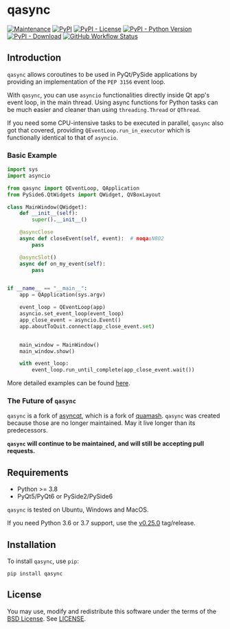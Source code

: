 # qasync

[![Maintenance](https://img.shields.io/maintenance/yes/2023)](https://pypi.org/project/qasync)
[![PyPI](https://img.shields.io/pypi/v/qasync)](https://pypi.org/project/qasync)
[![PyPI - License](https://img.shields.io/pypi/l/qasync)](/LICENSE)
[![PyPI - Python Version](https://img.shields.io/pypi/pyversions/qasync)](https://pypi.org/project/qasync)
[![PyPI - Download](https://img.shields.io/pypi/dm/qasync)](https://pypi.org/project/qasync)
[![GitHub Workflow Status](https://img.shields.io/github/actions/workflow/status/CabbageDevelopment/qasync/main.yml)](https://github.com/CabbageDevelopment/qasync/actions/workflows/main.yml)

## Introduction

`qasync` allows coroutines to be used in PyQt/PySide applications by providing an implementation of the `PEP 3156` event loop.

With `qasync`, you can use `asyncio` functionalities directly inside Qt app's event loop, in the main thread. Using async functions for Python tasks can be much easier and cleaner than using `threading.Thread` or `QThread`.

If you need some CPU-intensive tasks to be executed in parallel, `qasync` also got that covered, providing `QEventLoop.run_in_executor` which is functionally identical to that of `asyncio`.

### Basic Example

```python
import sys
import asyncio

from qasync import QEventLoop, QApplication
from PySide6.QtWidgets import QWidget, QVBoxLayout

class MainWindow(QWidget):
    def __init__(self):
        super().__init__()

    @asyncClose
    async def closeEvent(self, event):  # noqa:N802
        pass

    @asyncSlot()
    async def on_my_event(self):
        pass


if __name__ == "__main__":
    app = QApplication(sys.argv)

    event_loop = QEventLoop(app)
    asyncio.set_event_loop(event_loop)
    app_close_event = asyncio.Event()
    app.aboutToQuit.connect(app_close_event.set)


    main_window = MainWindow()
    main_window.show()

    with event_loop:
        event_loop.run_until_complete(app_close_event.wait())
```

More detailed examples can be found [here](https://github.com/CabbageDevelopment/qasync/tree/master/examples).

### The Future of `qasync`

`qasync` is a fork of [asyncqt](https://github.com/gmarull/asyncqt), which is a fork of [quamash](https://github.com/harvimt/quamash). `qasync` was created because those are no longer maintained. May it live longer than its predecessors.

**`qasync` will continue to be maintained, and will still be accepting pull requests.**

## Requirements

- Python >= 3.8
- PyQt5/PyQt6 or PySide2/PySide6

`qasync` is tested on Ubuntu, Windows and MacOS.

If you need Python 3.6 or 3.7 support, use the [v0.25.0](https://github.com/CabbageDevelopment/qasync/releases/tag/v0.25.0) tag/release.

## Installation

To install `qasync`, use `pip`:

```
pip install qasync
```

## License

You may use, modify and redistribute this software under the terms of the [BSD License](http://opensource.org/licenses/BSD-2-Clause). See [LICENSE](/LICENSE).
